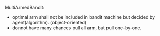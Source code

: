 MultiArmedBandit:
* optimal arm shall not be included in bandit machine but decided by agent(algorithm). (object-oriented)
* donnot have many chances pull all arm, but pull one-by-one.
